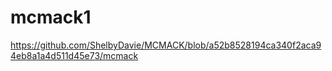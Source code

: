 # mcmack1
https://github.com/ShelbyDavie/MCMACK/blob/a52b8528194ca340f2aca94eb8a1a4d511d45e73/mcmack
